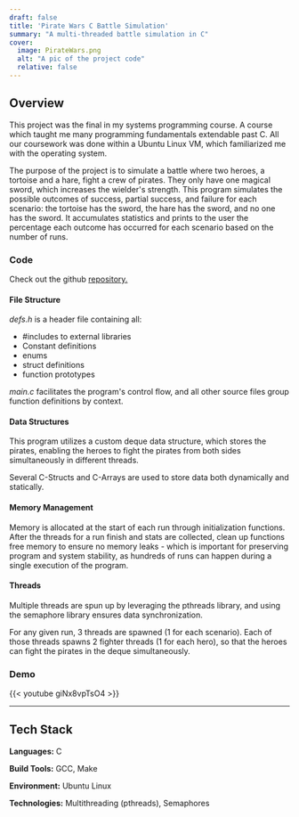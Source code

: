 ```yaml
---
draft: false
title: 'Pirate Wars C Battle Simulation'
summary: "A multi-threaded battle simulation in C"
cover:
  image: PirateWars.png
  alt: "A pic of the project code"
  relative: false 
---
```


## Overview

This project was the final in my systems programming course. A course which taught me many programming fundamentals extendable past C. All our coursework was done within a Ubuntu Linux VM, which familiarized me with the operating system. 

The purpose of the project is to simulate a battle where two heroes, a tortoise and a hare, fight a crew of pirates. They only have one magical sword, which increases the wielder's strength. This program simulates the possible outcomes of success, partial success, and failure for each scenario: the tortoise has the sword, the hare has the sword, and no one has the sword. It accumulates statistics and prints to the user the percentage each outcome has occurred for each scenario based on the number of runs.

### Code

Check out the github [repository.](https://github.com/TheNoahProdigy/PirateWarsCBattle)

#### File Structure

_defs.h_ is a header file containing all:
- #includes to external libraries
- Constant definitions
- enums
- struct definitions
- function prototypes

_main.c_ facilitates the program's control flow, and all other source files group function definitions by context.

#### Data Structures
This program utilizes a custom deque data structure, which stores the pirates, enabling the heroes to fight the pirates from both sides simultaneously in different threads.

Several C-Structs and C-Arrays are used to store data both dynamically and statically. 

#### Memory Management

Memory is allocated at the start of each run through initialization functions. After the threads for a run finish and stats are collected, clean up functions free memory to ensure no memory leaks - which is important for preserving program and system stability, as hundreds of runs can happen during a single execution of the program. 

#### Threads

Multiple threads are spun up by leveraging the pthreads library, and using the semaphore library ensures data synchronization. 

For any given run, 3 threads are spawned (1 for each scenario). Each of those threads spawns 2 fighter threads (1 for each hero), so that the heroes can fight the pirates in the deque simultaneously. 

### Demo

{{< youtube  giNx8vpTsO4 >}}

---

## Tech Stack
**Languages:** C

**Build Tools:** GCC, Make

**Environment:** Ubuntu Linux

**Technologies:** Multithreading (pthreads), Semaphores



